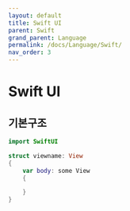 ```yaml
---
layout: default
title: Swift UI
parent: Swift
grand_parent: Language
permalink: /docs/Language/Swift/
nav_order: 3
---
```



# Swift UI

## 기본구조

```swift
import SwiftUI

struct viewname: View
{
    var body: some View
    {

    }
}
```
